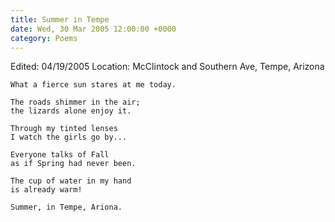 ```yaml
---
title: Summer in Tempe
date: Wed, 30 Mar 2005 12:00:00 +0000
category: Poems
---
```


Edited: 04/19/2005
Location: McClintock and Southern Ave, Tempe, Arizona

    What a fierce sun stares at me today.

    The roads shimmer in the air;  
    the lizards alone enjoy it.

    Through my tinted lenses  
    I watch the girls go by...

    Everyone talks of Fall  
    as if Spring had never been.

    The cup of water in my hand  
    is already warm!

    Summer, in Tempe, Ariona.


